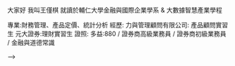 ### 
大家好 
我叫王僅棋
就讀於輔仁大學金融與國際企業學系 & 大數據智慧產業學程

專業:財務管理、產品定價、統計分析
經歷: 力與管理顧問有限公司: 產品顧問實習生
      元大證券:理財實習生
證照:
多益:880 / 證券商高級業務員 / 證券商初級業務員 / 金融與道德常識


-->
